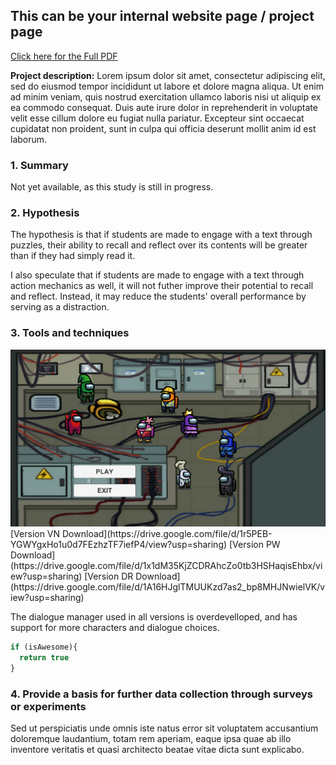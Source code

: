 ## This can be your internal website page / project page
[Click here for the Full PDF](/pdf/a18rikla_projektarbete.pdf)

**Project description:** Lorem ipsum dolor sit amet, consectetur adipiscing elit, sed do eiusmod tempor incididunt ut labore et dolore magna aliqua. Ut enim ad minim veniam, quis nostrud exercitation ullamco laboris nisi ut aliquip ex ea commodo consequat. Duis aute irure dolor in reprehenderit in voluptate velit esse cillum dolore eu fugiat nulla pariatur. Excepteur sint occaecat cupidatat non proident, sunt in culpa qui officia deserunt mollit anim id est laborum.

### 1. Summary
Not yet available, as this study is still in progress.

### 2. Hypothesis
The hypothesis is that if students are made to engage with a text through puzzles, their ability to recall and reflect over its contents will be greater than if they had simply read it.

I also speculate that if students are made to engage with a text through action mechanics as well, it will not futher improve their potential to recall and reflect.
Instead, it may reduce the students' overall performance by serving as a distraction.

### 3. Tools and techniques

<img src="images/Thesis_1.png?raw=true"/>
[Version VN Download](https://drive.google.com/file/d/1r5PEB-YGWYgxHo1u0d7FEzhzTF7iefP4/view?usp=sharing)
[Version PW Download](https://drive.google.com/file/d/1x1dM35KjZCDRAhcZo0tb3HSHaqisEhbx/view?usp=sharing)
[Version DR Download](https://drive.google.com/file/d/1A16HJglTMUUKzd7as2_bp8MHJNwielVK/view?usp=sharing)

The dialogue manager used in all versions is overdevelloped, and has support for more characters and dialogue choices.
```javascript
if (isAwesome){
  return true
}
```

### 4. Provide a basis for further data collection through surveys or experiments

Sed ut perspiciatis unde omnis iste natus error sit voluptatem accusantium doloremque laudantium, totam rem aperiam, eaque ipsa quae ab illo inventore veritatis et quasi architecto beatae vitae dicta sunt explicabo. 
